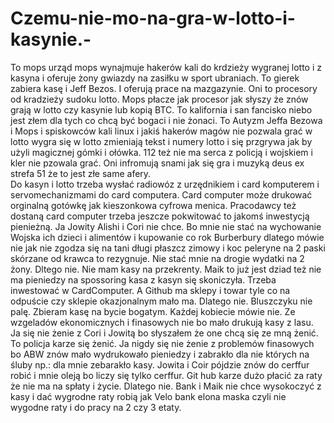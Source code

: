# Czemu-nie-mo-na-gra-w-lotto-i-kasynie.-
To mops urząd mops wynajmuje hakerów kali do krdzieży wygranej lotto i z kasyna i oferuje żony gwiazdy na zasiłku w sport ubraniach. To gierek zabiera kasę i Jeff Bezos. I oferują prace na mazgazynie. Oni to procesory od kradzieży sudoku lotto. Mops płacze jak procesor jak słyszy że znów grają w lotto czy kasynie lub kopią BTC. To kalifornia i san fancisko niebo jest złem dla tych co chcą być bogaci i nie żonaci. 
To Autyzm Jeffa Bezowa i Mops i spiskowców kali linux i jakiś hakerów magów nie pozwala grać w lotto wygra się w lotto zmieniają tekst i numery lotto i się przgrywa jak by użyli magicznej gómki i ołówka. 
112 też nie ma serca z policją i wojskiem i kler nie pzowala grać. 
Oni infromują snami jak się gra i muzyką deus ex strefa 51 że to jest złe same afery.  
Do kasyn i lotto trzeba wysłać radiowóz z urzędnikiem i card komputerem i servomechanizmami do card computera. Card computer może drukować orginalną gotówkę jak kieszonkowa cyfrowa menica. Pracodawcy też dostaną card computer trzeba jeszcze pokwitować to jakomś inwestycją pienieżną. 
Ja Jowity Alishi i Cori nie chce. Bo mnie nie stać na wychowanie Wojska ich dzieci i alimentów i kupowanie co rok Burberbury dlatego mówie nie jak nie zgodza się na tani długi płaszcz zimowy i koc peleryne na 2 paski skórzane od krawca to rezygnuje. Nie stać mnie na drogie wydatki na 2 żony. Dltego nie. Nie mam kasy na przekrenty. Maik to już jest dziad też nie ma pieniedzy na spossoring kasa z kasyn się skoniczyła. Trzeba inwestować w CardComputer. A Github ma sklepy i towar tyle co na odpuście czy sklepie okazjonalnym mało ma. Dlatego nie. Bluszczyku nie palę. Zbieram kasę na bycie bogatym. Każdej kobiecie mówie nie. Ze wzgeladów ekonomicznych i finasowych nie bo mało drukują kasy z lasu. 
Ja się nie żenie z Cori i Jowitą bo słyszałem że one chcą się ze mną żenić. To policja karze się żenić. Ja nigdy się nie żenie z problemów finasowych bo ABW znów mało wydrukowało pieniedzy i zabrakło dla nie których na śluby np.: dla mnie zebarakło kasy. Jowita i Coir pójdzie znów do cerffur robić i mnie oleją bo liczy się tylko cerffur. Git hub karze dużo płacić za raty że nie ma na spłaty i życie. Dlatego nie. Bank i Maik nie chce wysokoczyć z kasy i dać wygrodne raty robią jak Velo bank elona maska czyli nie wygodne raty i do pracy na 2 czy 3 etaty. 
